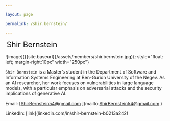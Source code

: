 ```yaml
---

layout: page

permalink: /shir.bernstein/

---
```




&nbsp;<font size="5">Shir Bernstein</font>



!\[image]({{site.baseurl}}/assets/members/shir.bernstein.jpg){: style="float: left; margin-right:10px" width="250px"} 



`Shir Bernstein` is a Master’s student in the Department of Software and Information Systems Engineering at Ben-Gurion University of the Negev. As an AI researcher, her work focuses on vulnerabilities in large language models, with a particular emphasis on adversarial attacks and the security implications of generative AI. 



Email: \[ShirBernstein54@gmail.com ](mailto:ShirBernstein54@gmail.com )



LinkedIn: \[link](linkedin.com/in/shir-bernstein-b0213a242)




